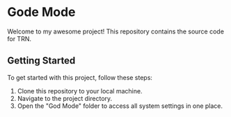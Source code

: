 # Gode Mode

Welcome to my awesome project! This repository contains the source code for TRN. 

## Getting Started

To get started with this project, follow these steps:

1. Clone this repository to your local machine.
2. Navigate to the project directory.
3. Open the "God Mode" folder to access all system settings in one place.

